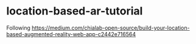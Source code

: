 # location-based-ar-tutorial

Following https://medium.com/chialab-open-source/build-your-location-based-augmented-reality-web-app-c2442e716564
